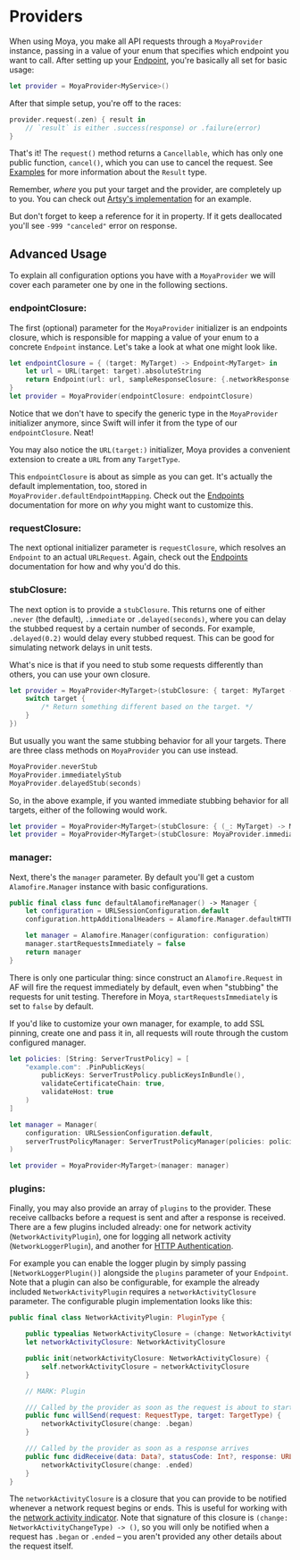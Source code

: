 # Providers

When using Moya, you make all API requests through a `MoyaProvider` instance,
passing in a value of your enum that specifies which endpoint you want to call.
After setting up your [Endpoint](Endpoints.md), you're basically all set for
basic usage:

```swift
let provider = MoyaProvider<MyService>()
```

After that simple setup, you're off to the races:

```swift
provider.request(.zen) { result in
    // `result` is either .success(response) or .failure(error)
}
```

That's it! The `request()` method returns a `Cancellable`, which has
only one public function, `cancel()`, which you can use to cancel the
request. See [Examples](Examples) for more information about the `Result`
type.

Remember, *where* you put your target and the provider, are completely up
to you. You can check out [Artsy's implementation](https://github.com/artsy/eidolon/blob/master/Kiosk/App/Networking/ArtsyAPI.swift)
for an example.

But don't forget to keep a reference for it in property. If it gets deallocated you'll see `-999 "canceled"` error on response.

## Advanced Usage

To explain all configuration options you have with a `MoyaProvider` we will cover each parameter one by one in the following sections.

### endpointClosure:

The first (optional) parameter for the `MoyaProvider` initializer is an
endpoints closure, which is responsible for mapping a value of your enum to a
concrete `Endpoint` instance. Let's take a look at what one might look like.

```swift
let endpointClosure = { (target: MyTarget) -> Endpoint<MyTarget> in
    let url = URL(target: target).absoluteString
    return Endpoint(url: url, sampleResponseClosure: {.networkResponse(200, target.sampleData)}, method: target.method, task: target.task, httpHeaderFields: target.headers)
}
let provider = MoyaProvider(endpointClosure: endpointClosure)
```

Notice that we don't have to specify the generic type in the `MoyaProvider`
initializer anymore, since Swift will infer it from the type of our
`endpointClosure`. Neat!

You may also notice the `URL(target:)` initializer, Moya provides a convenient extension to create a `URL` from any `TargetType`.

This `endpointClosure` is about as simple as you can get. It's actually the
default implementation, too, stored in `MoyaProvider.defaultEndpointMapping`.
Check out the [Endpoints](Endpoints.md) documentation for more on _why_ you
might want to customize this.

### requestClosure:

The next optional initializer parameter is `requestClosure`, which resolves
an `Endpoint` to an actual `URLRequest`. Again, check out the [Endpoints](Endpoints.md)
documentation for how and why you'd do this.

### stubClosure:

The next option is to provide a `stubClosure`. This returns one of either `.never` (the
default), `.immediate` or `.delayed(seconds)`, where you can delay the stubbed
request by a certain number of seconds. For example, `.delayed(0.2)` would delay
every stubbed request. This can be good for simulating network delays in unit tests.

What's nice is that if you need to stub some requests differently than others,
you can use your own closure.

```swift
let provider = MoyaProvider<MyTarget>(stubClosure: { target: MyTarget -> Moya.StubBehavior in
    switch target {
        /* Return something different based on the target. */
    }
})
```

But usually you want the same stubbing behavior for all your targets. There are
three class methods on `MoyaProvider` you can use instead.

```swift
MoyaProvider.neverStub
MoyaProvider.immediatelyStub
MoyaProvider.delayedStub(seconds)
```

So, in the above example, if you wanted immediate stubbing behavior for all
targets, either of the following would work.

```swift
let provider = MoyaProvider<MyTarget>(stubClosure: { (_: MyTarget) -> Moya.StubBehavior in return .immediate })
let provider = MoyaProvider<MyTarget>(stubClosure: MoyaProvider.immediatelyStub)
```

### manager:

Next, there's the `manager` parameter. By default you'll get a custom `Alamofire.Manager` instance with basic configurations.

```swift
public final class func defaultAlamofireManager() -> Manager {
    let configuration = URLSessionConfiguration.default
    configuration.httpAdditionalHeaders = Alamofire.Manager.defaultHTTPHeaders

    let manager = Alamofire.Manager(configuration: configuration)
    manager.startRequestsImmediately = false
    return manager
}
```

There is only one particular thing: since construct an `Alamofire.Request` in AF will fire the request immediately by default, even when "stubbing" the requests for unit testing. Therefore in Moya, `startRequestsImmediately` is set to `false` by default.

If you'd like to customize your own manager, for example, to add SSL pinning, create one and pass it in,
all requests will route through the custom configured manager.

```swift
let policies: [String: ServerTrustPolicy] = [
    "example.com": .PinPublicKeys(
        publicKeys: ServerTrustPolicy.publicKeysInBundle(),
        validateCertificateChain: true,
        validateHost: true
    )
]

let manager = Manager(
    configuration: URLSessionConfiguration.default,
    serverTrustPolicyManager: ServerTrustPolicyManager(policies: policies)
)

let provider = MoyaProvider<MyTarget>(manager: manager)
```

### plugins:

Finally, you may also provide an array of `plugins` to the provider. These receive callbacks
before a request is sent and after a response is received. There are a few plugins
included already: one for network activity (`NetworkActivityPlugin`), one for logging
all network activity (`NetworkLoggerPlugin`), and another for [HTTP Authentication](Authentication.md).

For example you can enable the logger plugin by simply passing `[NetworkLoggerPlugin()]` alongside the `plugins` parameter of your `Endpoint`. Note that a plugin can also be configurable, for example the already included `NetworkActivityPlugin` requires a `networkActivityClosure` parameter. The configurable plugin implementation looks like this:

```swift
public final class NetworkActivityPlugin: PluginType {

    public typealias NetworkActivityClosure = (change: NetworkActivityChangeType) -> ()
    let networkActivityClosure: NetworkActivityClosure

    public init(networkActivityClosure: NetworkActivityClosure) {
        self.networkActivityClosure = networkActivityClosure
    }

    // MARK: Plugin

    /// Called by the provider as soon as the request is about to start
    public func willSend(request: RequestType, target: TargetType) {
        networkActivityClosure(change: .began)
    }

    /// Called by the provider as soon as a response arrives
    public func didReceive(data: Data?, statusCode: Int?, response: URLResponse?, error: ErrorType?, target: TargetType) {
        networkActivityClosure(change: .ended)
    }
}
```

The `networkActivityClosure` is a closure that you can provide to be notified whenever a network request begins or
ends. This is useful for working with the [network activity indicator](https://github.com/thoughtbot/BOTNetworkActivityIndicator).
Note that signature of this closure is `(change: NetworkActivityChangeType) -> ()`,
so you will only be notified when a request has `.began` or `.ended` –
you aren't provided any other details about the request itself.

